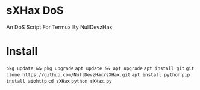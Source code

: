 # sXHax DoS
An DoS Script For Termux By NullDevzHax

# Install
`pkg update && pkg upgrade`
`apt update && apt upgrade`
`apt install git`
`git clone
https://github.com/NullDevzHax/sXHax.git`
`apt install python`
`pip install aiohttp`
`cd sXHax`
`python sXHax.py`

